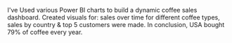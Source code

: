 I've Used various Power BI charts to build a dynamic coffee sales dashboard. Created visuals for: sales over time for different coffee types, sales by country & top 5 customers were made.
In conclusion, USA bought 79% of coffee every year.
